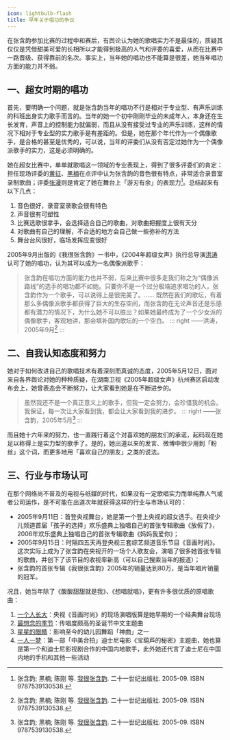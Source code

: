 ```yaml
---
icon: lightbulb-flash
title: 早年关于唱功的争议
---
```


在张含韵参加比赛的过程中和赛后，有舆论认为她的歌唱实力不是最佳的，质疑其仅仅是凭借甜美可爱的长相所以才能得到极高的人气和评委的喜爱，从而在比赛中一路晋级、获得靠前的名次。事实上，当年她的唱功也不能算是很差，她当年唱功方面的能力并不弱。

## 一、超女时期的唱功

首先，要明确一个问题，就是张含韵当年的唱功不行是相对于专业型、有声乐训练的科班出身实力歌手而言的。当年的她一个初中刚刚毕业的未成年人，本身还在生长发育，声音上的控制能力就偏弱，而且从没有接受过专业的声乐训练，这样的情况下相对于专业型的实力歌手是有差距的。但是，她在那个年代作为一个偶像歌手，是合格的甚至是优秀的，可以说，当年的评委们从没有否定过她作为一个偶像派歌手的实力，这是必须明确的。

她在超女比赛中，单单就歌唱这一领域的专业表现上，得到了很多评委们的肯定：担任现场评委的[黄征](https://baike.baidu.com/item/黄征/16898)、[黑楠](https://baike.baidu.com/item/黑楠)在点评中认为张含韵的音色很有特点，非常适合录音室录制歌曲；评委[张漫](https://baike.baidu.com/item/张漫/1870550)则是肯定了她在舞台上「游刃有余」的表现力[^我很张含韵]。总结起来有以下几点：

1. 音色很好，录音室录歌会很有特色
1. 声音很有可塑性
1. 比赛选歌很拿手，会选择适合自己的歌曲，对歌曲把握度上很有天分
1. 对歌曲有自己的理解，不合适的地方会自己做一些弥补的方法
1. 舞台台风很好，临场发挥应变很好

2005年9月出版的《我很张含韵》一书中，《2004年超级女声》执行总导演[洪涛](https://baike.baidu.com/item/洪涛/13132649)认可了她的唱功，认为其可以成为一名偶像派歌手：

> 张含韵在唱功方面的能力也并不弱，后来比赛中很多走我们称之为“偶像派路线”的选手的唱功都不如她。只要你不是一个过分极端追求唱功的人，张含韵作为一个歌手，可以说得上是很完美了。…… 既然在我们的歌坛，有着那么多偶像派歌手都获得了巨大的生存空间，而张含韵在无论声音还是乐感都有潜力的情况下，为什么她不可以胜出？如果她最终成为了一个少女派的偶像歌手，客观地讲，那会填补国内歌坛的一个空白。
> ::: right
> ——洪涛，2005年9月[^我很张含韵]
> :::

## 二、自我认知态度和努力

她对于如何改进自己的歌唱技术有着深刻而真诚的态度，2005年5月12日，面对来自各界舆论对她的种种质疑，在湖南卫视《2005年超级女声》杭州赛区启动发布会上，她曾表态会不断努力，让大家看到她是在不断进步的。

> 虽然我还不是一个真正意义上的歌手，但我一定会努力，会珍惜我的机会。我保证，每一次让大家看到我，都会让大家看到我的进步。
> ::: right
> ——张含韵，2005年5月[^我很张含韵]
> :::

而且她十六年来的努力，也一直践行着这个对喜欢她的朋友们的承诺，起码现在她足以称得上是实力型的歌手了。是的，她出道以来的发言、微博中很少用到「粉丝」这个词，而更多地用「喜欢自己的朋友」之类的说法。

## 三、行业与市场认可

在那个网络尚不普及的电视与纸媒的时代，如果没有一定歌唱实力而单纯靠人气或者公司运作，是不可能在出道次年就获得这样的行业与市场认可的：

- 2005年9月11日：首登央视舞台，她是第一个登上央视的超女选手。在央视少儿频道首届「孩子的选择」欢乐盛典上独唱自己的首张专辑歌曲《放假了》，2006年欢乐盛典上独唱自己的首张专辑歌曲《妈妈我爱你》；
- 2005年9月15日：时隔四五天再登央视三套综艺频道音乐节目《音画时尚》。这次实际上成为了张含韵在央视开的一场个人歌友会，演唱了很多她首张专辑的歌曲，并创下了该节目的收视率新高（可以自己搜索当年的报道）；
- 张含韵的首张专辑《我很张含韵》2005年的销量达到80万，是当年唱片销量的冠军。

况且，她当年除了《酸酸甜甜就是我》、《想唱就唱》，更有许多很优质的原唱歌曲：

1. [一个人长大](https://www.bilibili.com/video/BV1C7411n71h)：央视《音画时尚》的现场演唱版算是她早期的一个经典舞台现场
1. [最想念的季节](https://www.bilibili.com/video/BV1wZ4y1N7Ld)：传唱度颇高的圣诞节中文主题曲
1. [星星的眼睛](https://www.bilibili.com/video/BV1Qz411e7R7)：影响至今的幼儿园舞蹈「神曲」之一
1. [一人一梦](https://www.bilibili.com/video/BV17W411M7xg)：第一部「中美合拍」迪士尼电影《宝葫芦的秘密》主题曲，她也算是第一个和迪士尼影视剧合作的中国内地歌手，此外她还代言了迪士尼在中国内地的手机和其他一些活动


<!--参考资料-->
[^我很张含韵]: 张含韵; 黑楠; 陈刚 等. [我很张含韵](https://book.douban.com/subject/1426789/). 二十一世纪出版社. 2005-09. ISBN 9787539130538.